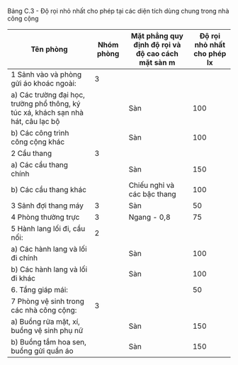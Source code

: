 Bảng C.3 - Độ rọi nhỏ nhất cho phép tại các diện tích dùng chung trong nhà công cộng

| Tên phòng                                                                         | Nhóm phòng   | Mặt phẳng quy định độ rọi và độ cao cách mặt sàn m   | Độ rọi nhỏ nhất cho phép lx   |
|-----------------------------------------------------------------------------------|--------------|------------------------------------------------------|-------------------------------|
| 1 Sảnh vào và phòng gửi áo khoác ngoài:                                           | 3            |                                                      |                               |
| a) Các trường đại học, trường phổ thông, ký túc xá, khách sạn nhà hát, câu lạc bộ |              | Sàn                                                  | 100                           |
| b) Các công trình công cộng khác                                                  |              | Sàn                                                  | 100                           |
| 2 Cầu thang                                                                       | 3            |                                                      |                               |
| a) Các cầu thang chính                                                            |              | Sàn                                                  | 150                           |
| b) Các cầu thang khác                                                             |              | Chiếu nghỉ và các bậc thang                          | 100                           |
| 3 Sảnh đợi thang máy                       | 3   | Sàn         | 50   |
| 4 Phòng thường trực                        | 3   | Ngang - 0,8 | 75   |
| 5 Hành lang lối đi, cầu nối:               | 2   |             |      |
| a) Các hành lang và lối đi chính           |     | Sàn         | 100  |
| b) Các hành lang và lối đi khác            |     | Sàn         | 100  |
| 6. Tầng giáp mái:                          |     |             | 50   |
| 7 Phòng vệ sinh trong các nhà công cộng:   | 3   |             |      |
| a) Buồng rửa mặt, xí, buồng vệ sinh phụ nữ |     | Sàn         | 150  |
| b) Buồng tắm hoa sen, buồng gửi quần áo    |     | Sàn         | 150  |